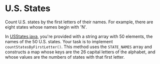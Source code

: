 # U.S. States

Count U.S. states by the first letters of their names. For example, there are
eight states whose names begin with 'N'.

In [USStates.java](USStates.java), you're provided with a string array with 50
elements, the names of the 50 U.S. states.  Your task is to implement
`countStatesByFirstLetter()`. This method uses the `STATE_NAMES` array and
constructs a map whose keys are the 26 capital letters of the alphabet, and
whose values are the numbers of states with that first letter.


